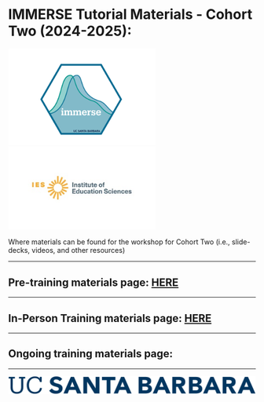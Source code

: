 # IMMERSE Tutorial Materials - Cohort Two (2024-2025): 

<p align="center">

<img src="images/immerse_hex_small.png" width="300"/> <img src="images/IESNewLogo.jpg" width="300"/>

</p>


Where materials can be found for the workshop for Cohort Two (i.e., slide-decks, videos, and other resources)

- - -

## Pre-training materials page: [HERE](https://immerse-ucsb.github.io/cohort-two/pre-training)

- - -

## In-Person Training materials page: [HERE](https://immerse-ucsb.github.io/cohort-two/in-person-training)

- - -

## Ongoing training materials page:  

- - -


![](images/UCSB_Navy_mark.png)
